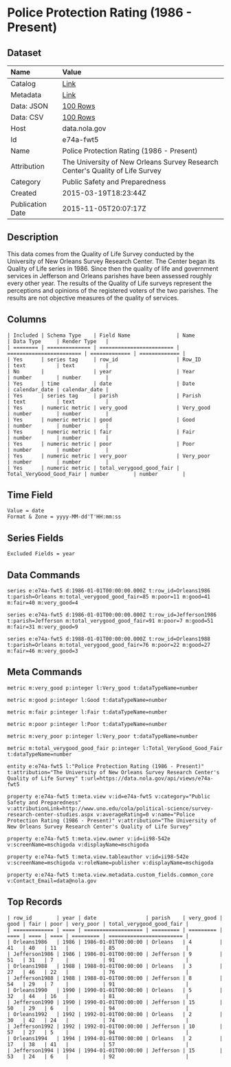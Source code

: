 # Police Protection Rating (1986 - Present)

## Dataset

| Name | Value |
| :--- | :---- |
| Catalog | [Link](https://catalog.data.gov/dataset/police-protection-rating-1986-present) |
| Metadata | [Link](https://data.nola.gov/api/views/e74a-fwt5) |
| Data: JSON | [100 Rows](https://data.nola.gov/api/views/e74a-fwt5/rows.json?max_rows=100) |
| Data: CSV | [100 Rows](https://data.nola.gov/api/views/e74a-fwt5/rows.csv?max_rows=100) |
| Host | data.nola.gov |
| Id | e74a-fwt5 |
| Name | Police Protection Rating (1986 - Present) |
| Attribution | The University of New Orleans Survey Research Center's Quality of Life Survey |
| Category | Public Safety and Preparedness |
| Created | 2015-03-19T18:23:44Z |
| Publication Date | 2015-11-05T20:07:17Z |

## Description

This data comes from the Quality of Life Survey conducted by the University of New Orleans Survey Research Center. The Center began its Quality of Life series in 1986. Since then the quality of life and government services in Jefferson and Orleans parishes have been assessed roughly every other year. The results of the Quality of Life surveys represent the perceptions and opinions of the registered voters of the two parishes. The results are not objective measures of the quality of services.

## Columns

```ls
| Included | Schema Type    | Field Name               | Name                     | Data Type     | Render Type   |
| ======== | ============== | ======================== | ======================== | ============= | ============= |
| Yes      | series tag     | row_id                   | Row_ID                   | text          | text          |
| No       |                | year                     | Year                     | number        | number        |
| Yes      | time           | date                     | Date                     | calendar_date | calendar_date |
| Yes      | series tag     | parish                   | Parish                   | text          | text          |
| Yes      | numeric metric | very_good                | Very_good                | number        | number        |
| Yes      | numeric metric | good                     | Good                     | number        | number        |
| Yes      | numeric metric | fair                     | Fair                     | number        | number        |
| Yes      | numeric metric | poor                     | Poor                     | number        | number        |
| Yes      | numeric metric | very_poor                | Very_poor                | number        | number        |
| Yes      | numeric metric | total_verygood_good_fair | Total_VeryGood_Good_Fair | number        | number        |
```

## Time Field

```ls
Value = date
Format & Zone = yyyy-MM-dd'T'HH:mm:ss
```

## Series Fields

```ls
Excluded Fields = year
```

## Data Commands

```ls
series e:e74a-fwt5 d:1986-01-01T00:00:00.000Z t:row_id=Orleans1986 t:parish=Orleans m:total_verygood_good_fair=85 m:poor=11 m:good=41 m:fair=40 m:very_good=4

series e:e74a-fwt5 d:1986-01-01T00:00:00.000Z t:row_id=Jefferson1986 t:parish=Jefferson m:total_verygood_good_fair=91 m:poor=7 m:good=51 m:fair=31 m:very_good=9

series e:e74a-fwt5 d:1988-01-01T00:00:00.000Z t:row_id=Orleans1988 t:parish=Orleans m:total_verygood_good_fair=76 m:poor=22 m:good=27 m:fair=46 m:very_good=3
```

## Meta Commands

```ls
metric m:very_good p:integer l:Very_good t:dataTypeName=number

metric m:good p:integer l:Good t:dataTypeName=number

metric m:fair p:integer l:Fair t:dataTypeName=number

metric m:poor p:integer l:Poor t:dataTypeName=number

metric m:very_poor p:integer l:Very_poor t:dataTypeName=number

metric m:total_verygood_good_fair p:integer l:Total_VeryGood_Good_Fair t:dataTypeName=number

entity e:e74a-fwt5 l:"Police Protection Rating (1986 - Present)" t:attribution="The University of New Orleans Survey Research Center's Quality of Life Survey" t:url=https://data.nola.gov/api/views/e74a-fwt5

property e:e74a-fwt5 t:meta.view v:id=e74a-fwt5 v:category="Public Safety and Preparedness" v:attributionLink=http://www.uno.edu/cola/political-science/survey-research-center-studies.aspx v:averageRating=0 v:name="Police Protection Rating (1986 - Present)" v:attribution="The University of New Orleans Survey Research Center's Quality of Life Survey"

property e:e74a-fwt5 t:meta.view.owner v:id=ii98-542e v:screenName=mschigoda v:displayName=mschigoda

property e:e74a-fwt5 t:meta.view.tableauthor v:id=ii98-542e v:screenName=mschigoda v:roleName=publisher v:displayName=mschigoda

property e:e74a-fwt5 t:meta.view.metadata.custom_fields.common_core v:Contact_Email=data@nola.gov
```

## Top Records

```ls
| row_id        | year | date                | parish    | very_good | good | fair | poor | very_poor | total_verygood_good_fair | 
| ============= | ==== | =================== | ========= | ========= | ==== | ==== | ==== | ========= | ======================== | 
| Orleans1986   | 1986 | 1986-01-01T00:00:00 | Orleans   | 4         | 41   | 40   | 11   |           | 85                       | 
| Jefferson1986 | 1986 | 1986-01-01T00:00:00 | Jefferson | 9         | 51   | 31   | 7    |           | 91                       | 
| Orleans1988   | 1988 | 1988-01-01T00:00:00 | Orleans   | 3         | 27   | 46   | 22   |           | 76                       | 
| Jefferson1988 | 1988 | 1988-01-01T00:00:00 | Jefferson | 8         | 54   | 29   | 7    |           | 91                       | 
| Orleans1990   | 1990 | 1990-01-01T00:00:00 | Orleans   | 5         | 32   | 44   | 16   |           | 81                       | 
| Jefferson1990 | 1990 | 1990-01-01T00:00:00 | Jefferson | 15        | 50   | 29   | 6    |           | 94                       | 
| Orleans1992   | 1992 | 1992-01-01T00:00:00 | Orleans   | 2         | 30   | 42   | 24   |           | 74                       | 
| Jefferson1992 | 1992 | 1992-01-01T00:00:00 | Jefferson | 10        | 57   | 27   | 5    |           | 94                       | 
| Orleans1994   | 1994 | 1994-01-01T00:00:00 | Orleans   | 2         | 17   | 38   | 41   |           | 57                       | 
| Jefferson1994 | 1994 | 1994-01-01T00:00:00 | Jefferson | 15        | 53   | 24   | 6    |           | 92                       | 
```